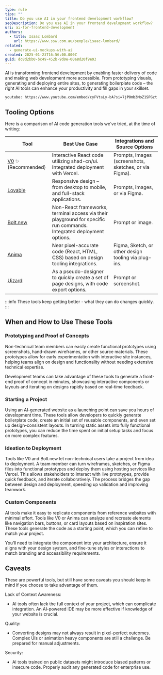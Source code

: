 ```yaml
---
type: rule
tips: ""
title: Do you use AI in your frontend development workflow?
seoDescription: Do you use AI in your frontend development workflow?
uri: ai-for-frontend-development
authors:
  - title: Isaac Lombard
    url: https://www.ssw.com.au/people/isaac-lombard/
related:
  - generate-ui-mockups-with-ai
created: 2025-01-23T16:56:00.000Z
guid: dc8d2bb0-bc49-452b-9d0e-00a8d20f9e93
---
```

AI is transforming frontend development by enabling faster delivery of code and making web development more accessible. From prototyping visuals, generating and deploying entire sites, to generating boilerplate code – the right AI tools can  enhance your productivity and fill gaps in your skillset.

`youtube: https://www.youtube.com/embed/cyFVtaLy-bA?si=7jPOmb3MoZ1SPGzt`

## Tooling Options

Here is a comparison of AI code generation tools we've tried, at the time of writing:

| Tool                                  | Best Use Case                                                                                                        | Integrations and Source Options                        |
| ------------------------------------- | -------------------------------------------------------------------------------------------------------------------- | ------------------------------------------------------ |
| [V0](https://v0.dev/) ✨ (Recommended) | Interactive React code utilizing shad-cn/ui. Integrated deployment with Vercel.                                      | Prompts, images (screenshots, sketches, or via Figma). |
| [Lovable](https://lovable.dev/)       | Responsive design – from desktop to mobile, and full-stack applications.                                             | Prompts, images, or via Figma.                         |
| [Bolt.new](https://bolt.new/)         | Non-React frameworks, terminal access via their playground for specific run commands. Integrated deployment options. | Prompt or image.                                       |
| [Anima](https://www.animaapp.com/)    | Near pixel-accurate code (React, HTML, CSS) based on design tooling integrations.                                    | Figma, Sketch, or other design tooling via plug-ins.   |
| [Uizard](https://uizard.io/)          | As a pseudo-designer to quickly create a set of page designs, with code export options.                              | Prompt or screenshot.                                  |

:::info
These tools keep getting better - what they can do changes quickly.
:::

## When and How to Use These Tools

### Prototyping and Proof of Concepts

Non-technical team members can easily create functional prototypes using screenshots, hand-drawn wireframes, or other source materials. These prototypes allow for early experimentation with interactive site instances, helping teams align on design and functionality without needing extensive technical expertise.

Development teams can take advantage of these tools to generate a front-end proof of concept in minutes, showcasing interactive components or layouts and iterating on designs rapidly based on real-time feedback.

### Starting a Project

Using an AI-generated website as a launching point can save you hours of development time. These tools allow developers to quickly generate boilerplate code, create an initial set of reusable components, and even set up design-consistent layouts. In turning static assets into fully functional prototypes, you can reduce the time spent on initial setup tasks and focus on more complex features.

### Ideation to Deployment

Tools like V0 and Bolt.new let non-technical users take a project from idea to deployment. A team member can turn wireframes, sketches, or Figma files into functional prototypes and deploy them using hosting services like Vercel. This allows stakeholders to interact with live prototypes, provide quick feedback, and iterate collaboratively. The process bridges the gap between design and deployment, speeding up validation and improving teamwork.

### Custom Components

AI tools make it easy to replicate components from reference websites with minimal effort. Tools like V0 or Anima can analyze and recreate elements like navigation bars, buttons, or card layouts based on inspiration sites. These tools generate the code as a starting point, which you can refine to match your project.

 You’ll need to integrate the component into your architecture, ensure it aligns with your design system, and fine-tune styles or interactions to match branding and accessibility requirements.

## Caveats

These are powerful tools, but still have some caveats you should keep in mind if you choose to take advantage of them.

Lack of Context Awareness:

* AI tools often lack the full context of your project, which can complicate integration. An AI-powered IDE may be more effective if knowledge of your website is crucial.

Quality:

* Converting designs may not always result in pixel-perfect outcomes. Complex UIs or animation heavy components are still a challenge. Be prepared for manual adjustments.

Security:

* AI tools trained on public datasets might introduce biased patterns or insecure code. Properly audit any generated code for enterprise use.
